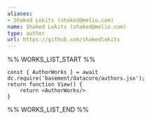 ```yaml
---
aliases:
- Shaked Lokits (shaked@melio.com)
name: Shaked Lokits (shaked@melio.com)
type: author
url: https://github.com/shakedlokits
---
```



%% WORKS_LIST_START %%

```datacorejsx
const { AuthorWorks } = await dc.require('basement/datacore/authors.jsx');
return function View() {
    return <AuthorWorks/>
}
```
%% WORKS_LIST_END %%